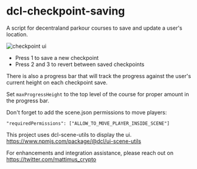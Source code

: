 # dcl-checkpoint-saving

A script for decentraland parkour courses to save and update a user's location.

![checkpoint ui](https://i.imgur.com/MkKNbn8.png)

- Press 1 to save a new checkpoint
- Press 2 and 3 to revert between saved checkpoints

There is also a progress bar that will track the progress against the user's current height on each checkpoint save.

Set `maxProgressHeight` to the top level of the course for proper amount in the progress bar.

Don't forget to add the scene.json permissions to move players:

`"requiredPermissions": ["ALLOW_TO_MOVE_PLAYER_INSIDE_SCENE"]`

This project uses dcl-scene-utils to display the ui. 
https://www.npmjs.com/package/@dcl/ui-scene-utils

For enhancements and integration assistance, please reach out on https://twitter.com/mattimus_crypto